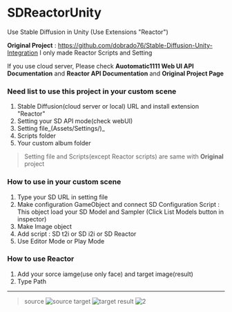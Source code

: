 # SDReactorUnity
Use Stable Diffusion in Unity (Use Extensions "Reactor")


**Original Project** : https://github.com/dobrado76/Stable-Diffusion-Unity-Integration
I only made Reactor Scripts and Setting


If you use cloud server, Please check **Auotomatic1111 Web UI API Documentation** and **Reactor API Documentation** and **Original Project Page**

### Need list to use this project in your custom scene
1. Stable Diffusion(cloud server or local) URL and install extension "Reactor"
2. Setting your SD API mode(check webUI) 
3. Setting file_(Assets/Settings/)_
4. Scripts folder
5. Your custom album folder
> Setting file and Scripts(except Reactor scripts) are same with **Original** project


### How to use in your custom scene 
1. Type your SD URL in setting file
2. Make configuration GameObject and connect SD Configuration Script : This object load your SD Model and Sampler (Click List Models button in inspector)
3. Make Image object
4. Add script : SD t2i or SD i2i or SD Reactor
5. Use Editor Mode or Play Mode


### How to use Reactor
1. Add your sorce iamge(use only face) and target image(result)
2. Type Path
---

>source
![source](https://github.com/WooChan-Noh/SDReactorUnity/assets/103042258/2ea3ff9f-220b-4f8a-9690-01a662539aee)
>target
![target](https://github.com/WooChan-Noh/SDReactorUnity/assets/103042258/40b9ea93-7fef-4f03-963e-546e71130fe7)
>result
![2](https://github.com/WooChan-Noh/SDReactorUnity/assets/103042258/22983f1b-eae9-4afd-bbad-37513e36b500)
